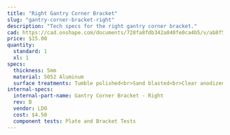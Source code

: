 ```yaml
---
title: "Right Gantry Corner Bracket"
slug: "gantry-corner-bracket-right"
description: "Tech specs for the right gantry corner bracket."
cad: https://cad.onshape.com/documents/728fa8fdb342a040fe0ca4b5/v/ab8f542d5dc933352c705ff8/e/03fb82b93fa43784032056d6
price: $15.00
quantity:
  standard: 1
  xl: 1
specs:
  thickness: 5mm
  material: 5052 Aluminum
  surface treatments: Tumble polished<br>Sand blasted<br>Clear anodized
internal-specs:
  internal-part-name: Gantry Corner Bracket - Right
  rev: B
  vendor: LDO
  cost: $4.50
  component tests: Plate and Bracket Tests
---
```

